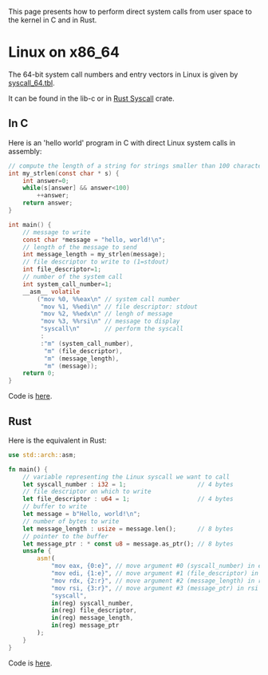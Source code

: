 This page presents how to perform direct system calls from user space to the kernel in C and in Rust.

# Linux on x86_64

The 64-bit system call numbers and entry vectors in Linux is given by [syscall_64.tbl](https://github.com/torvalds/linux/blob/v6.7/arch/x86/entry/syscalls/syscall_64.tbl).

It can be found in the lib-c or in [Rust Syscall](https://docs.rs/syscalls/0.6.18/src/syscalls/arch/x86_64.rs.html) crate.

## In C

Here is an 'hello world' program in C with direct Linux system calls in assembly:
```c
// compute the length of a string for strings smaller than 100 characters
int my_strlen(const char * s) {
    int answer=0;
    while(s[answer] && answer<100)
        ++answer;
    return answer;
}

int main() {
    // message to write
    const char *message = "hello, world!\n";
    // length of the message to send
    int message_length = my_strlen(message);
    // file descriptor to write to (1=stdout)
    int file_descriptor=1;
    // number of the system call
    int system_call_number=1;
    __asm__ volatile
        ("mov %0, %%eax\n" // system call number
         "mov %1, %%edi\n" // file descriptor: stdout
         "mov %2, %%edx\n" // lengh of message
         "mov %3, %%rsi\n" // message to display
         "syscall\n"       // perform the syscall
         :
         :"m" (system_call_number),
          "m" (file_descriptor),
          "m" (message_length),
          "m" (message));
    return 0;
}
```
Code is [here](https://github.com/fderepas/unix_memo/blob/main/code/direct_syscall/main.c).

## Rust

Here is the equivalent in Rust:
```rust
use std::arch::asm;

fn main() {
    // variable representing the Linux syscall we want to call
    let syscall_number : i32 = 1;                    // 4 bytes
    // file descriptor on which to write
    let file_descriptor : u64 = 1;                   // 4 bytes
    // buffer to write
    let message = b"Hello, world!\n";
    // number of bytes to write
    let message_length : usize = message.len();      // 8 bytes
    // pointer to the buffer
    let message_ptr : * const u8 = message.as_ptr(); // 8 bytes
    unsafe {
        asm!(
            "mov eax, {0:e}", // move argument #0 (syscall_number) in eax
            "mov edi, {1:e}", // move argument #1 (file_descriptor) in edi
            "mov rdx, {2:r}", // move argument #2 (message_length) in rdx
            "mov rsi, {3:r}", // move argument #3 (message_ptr) in rsi
            "syscall",
            in(reg) syscall_number,
            in(reg) file_descriptor,
            in(reg) message_length,
            in(reg) message_ptr
        );
    }
}
```
Code is [here](https://github.com/fderepas/unix_memo/blob/main/code/direct_syscall/main.rs).

